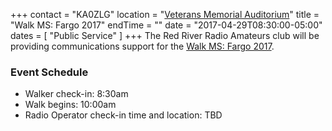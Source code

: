 +++
contact = "KA0ZLG"
location = "[Veterans Memorial Auditorium](places/west-fargo-veterans-memorial-arena/)"
title = "Walk MS: Fargo 2017"
endTime = ""
date = "2017-04-29T08:30:00-05:00"
dates = [ "Public Service" ]
+++
The Red River Radio Amateurs club will be providing communications support for the  [Walk MS: Fargo 2017](http://main.nationalmssociety.org/site/TR/Walk/MNMWalkEvents?pg=entry&fr_id=28630).

### Event Schedule
* Walker check-in: 8:30am
* Walk begins: 10:00am
* Radio Operator check-in time and location: TBD
